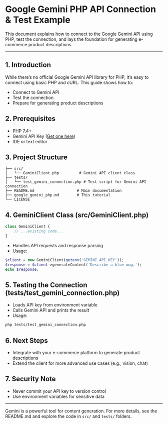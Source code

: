 # Google Gemini PHP API Connection & Test Example

This document explains how to connect to the Google Gemini API using PHP, test the connection, and lays the foundation for generating e-commerce product descriptions.

---

## 1. Introduction
While there’s no official Google Gemini API library for PHP, it’s easy to connect using basic PHP and cURL. This guide shows how to:
- Connect to Gemini API
- Test the connection
- Prepare for generating product descriptions

## 2. Prerequisites
- PHP 7.4+
- Gemini API Key ([Get one here](https://aistudio.google.com/app/apikey))
- IDE or text editor

## 3. Project Structure
```
├── src/
│   └── GeminiClient.php         # Gemini API client class
├── tests/
│   └── test_gemini_connection.php # Test script for Gemini API connection
├── README.md                   # Main documentation
├── google_gemini_php.md        # This tutorial
└── LICENSE
```

## 4. GeminiClient Class (src/GeminiClient.php)
```php
class GeminiClient {
    // ...existing code...
}
```
- Handles API requests and response parsing
- Usage:
```php
$client = new GeminiClient(getenv('GEMINI_API_KEY'));
$response = $client->generateContent('Describe a blue mug.');
echo $response;
```

## 5. Testing the Connection (tests/test_gemini_connection.php)
- Loads API key from environment variable
- Calls Gemini API and prints the result
- Usage:
```bash
php tests/test_gemini_connection.php
```

## 6. Next Steps
- Integrate with your e-commerce platform to generate product descriptions
- Extend the client for more advanced use cases (e.g., vision, chat)

## 7. Security Note
- Never commit your API key to version control
- Use environment variables for sensitive data

---

Gemini is a powerful tool for content generation. For more details, see the README.md and explore the code in `src/` and `tests/` folders.